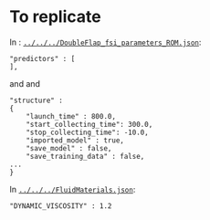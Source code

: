 # To replicate

In : [`../../../DoubleFlap_fsi_parameters_ROM.json`](../../../DoubleFlap_fsi_parameters_ROM.json):
```
"predictors" : [
],
```
and
and
```
"structure" :
{
    "launch_time" : 800.0,
    "start_collecting_time": 300.0,
    "stop_collecting_time": -10.0,
    "imported_model" : true,
    "save_model" : false,
    "save_training_data" : false,
...
}
```

In [`../../../FluidMaterials.json`](../../../FluidMaterials.json):
```
"DYNAMIC_VISCOSITY" : 1.2
```
